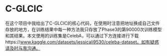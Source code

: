 # C-GLCIC
在这个项目中我给出了C-GLCIC的核心代码，在使用时注意把地址换成自己文件存放的地方，在训练结果中每一种方法我只存放了Phase3的第90000次训练模型和其结果。本文使用的训练集是CelebA，可以通过下方连接进行下载https://www.kaggle.com/datasets/jessicali9530/celeba-dataset。如有疑惑请及时与我沟通。
